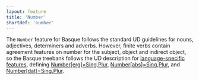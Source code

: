 ```yaml
---
layout: feature
title: 'Number'
shortdef: 'number'
---
```


The `Number` feature for Basque follows the standard UD guidelines for nouns, adjectives, determiners and adverbs. However, finite verbs contain agreement features on number for the subject, object and indirect object, so the Basque treebank follows the UD description for <a href="http://universaldependencies.org/ext-feat-index.html"> language-specific features</a>, defining <a href="http://universaldependencies.org/u/ext-feat/AbsErgDatNumber.html">Number[erg]=Sing,Plur</a>, <a href="http://universaldependencies.org/u/ext-feat/AbsErgDatNumber.html">Number[abs]=Sing,Plur</a>, and <a href="http://universaldependencies.org/u/ext-feat/AbsErgDatNumber.html">Number[dat]=Sing,Plur</a>.
<!-- Interlanguage links updated Út zář 29 20:43:02 CEST 2020 -->
